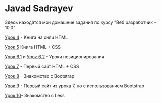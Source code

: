 # Javad Sadrayev

Здесь находятся мои домашние задания по курсу "Веб разработчик - 10.0"

[Урок 4](https://javadsadrayev.github.io/HomeWork/Lesson_1/) - Книга на онли HTML

[Урок 5](https://javadsadrayev.github.io/HomeWork/Lesson_2) Книга HTML + CSS

[Урок 6.1](https://javadsadrayev.github.io/HomeWork/Lesson_3/Task_1) и [Урок 6.2](https://javadsadrayev.github.io/HomeWork/Lesson_3/Task_2) - Уроки позиционирования

[Урок 7](https://javadsadrayev.github.io/HomeWork/Lesson_4) - Первый сайт HTML + CSS

[Урок 8](https://javadsadrayev.github.io/HomeWork/Lesson_5) - Знакомство с Bootstrap

[Урок 9](https://javadsadrayev.github.io/HomeWork/Lesson_6) - Первый сайт из урока 7, но с использованием Bootstrap

[Урок 10](https://javadsadrayev.github.io/HomeWork/Lesson_7)- Знакомство с Less
